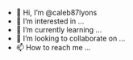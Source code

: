 - 👋 Hi, I’m @caleb87lyons
- 👀 I’m interested in ...
- 🌱 I’m currently learning ...
- 💞️ I’m looking to collaborate on ...
- 📫 How to reach me ...

<!---
caleb87lyons/caleb87lyons is a ✨ special ✨ repository because its `README.md` (this file) appears on your GitHub profile.
You can click the Preview link to take a look at your changes.
--->
